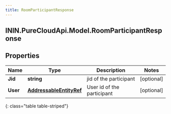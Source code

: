```yaml
---
title: RoomParticipantResponse
---
```

## ININ.PureCloudApi.Model.RoomParticipantResponse

## Properties

|Name | Type | Description | Notes|
|------------ | ------------- | ------------- | -------------|
| **Jid** | **string** | jid of the participant | [optional] |
| **User** | [**AddressableEntityRef**](AddressableEntityRef.html) | User id of the participant | [optional] |
{: class="table table-striped"}


